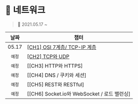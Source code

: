 # 🎲 네트워크
> 📅 2021.05.17 ~ 


|날짜|챕터|
|:---:|---|
|05.17|[[CH1] OSI 7계층/ TCP-IP 계층](./CH.01.md)|
|`예정`|[[CH2] TCP와 UDP](./CH.02.md)|
|`예정`|[[CH3] HTTP와 HTTPS]|
|`예정`|[[CH4] DNS / 쿠키와 세션]|
|`예정`|[[CH5] REST와 RESTful]|
|`예정`|[[CH6] Socket.io와 WebSocket / 로드 밸런싱]|
